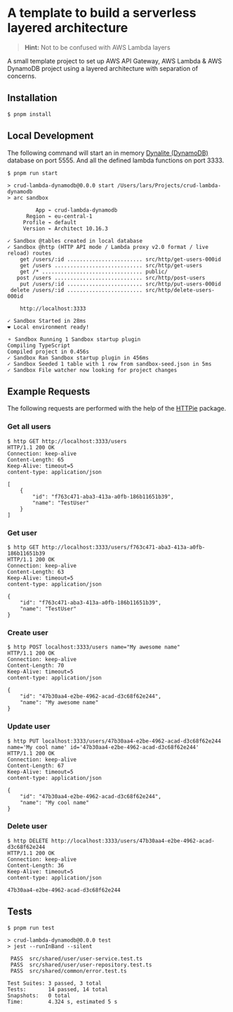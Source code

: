 # A template to build a serverless layered architecture
> **Hint:** Not to be confused with AWS Lambda layers

A small template project to set up AWS API Gateway, AWS Lambda & AWS DynamoDB project using a layered architecture with separation of concerns.

## Installation
```shell
$ pnpm install
```

## Local Development
The following command will start an in memory [Dynalite (DynamoDB)](https://github.com/architect/dynalite) database on port 5555. And all the defined lambda functions on port 3333.
```shell
$ pnpm run start

> crud-lambda-dynamodb@0.0.0 start /Users/lars/Projects/crud-lambda-dynamodb
> arc sandbox

         App ⌁ crud-lambda-dynamodb
      Region ⌁ eu-central-1
     Profile ⌁ default
     Version ⌁ Architect 10.16.3

✓ Sandbox @tables created in local database
✓ Sandbox @http (HTTP API mode / Lambda proxy v2.0 format / live reload) routes
    get /users/:id ........................ src/http/get-users-000id
    get /users ............................ src/http/get-users
    get /* ................................ public/
   post /users ............................ src/http/post-users
    put /users/:id ........................ src/http/put-users-000id
 delete /users/:id ........................ src/http/delete-users-000id

    http://localhost:3333

✓ Sandbox Started in 28ms
❤︎ Local environment ready!

⚬ Sandbox Running 1 Sandbox startup plugin
Compiling TypeScript
Compiled project in 0.456s
✓ Sandbox Ran Sandbox startup plugin in 456ms
✓ Sandbox Seeded 1 table with 1 row from sandbox-seed.json in 5ms
✓ Sandbox File watcher now looking for project changes
```

## Example Requests
The following requests are performed with the help of the [HTTPie](https://httpie.io/) package.
### Get all users
```shell
$ http GET http://localhost:3333/users
HTTP/1.1 200 OK
Connection: keep-alive
Content-Length: 65
Keep-Alive: timeout=5
content-type: application/json

[
    {
        "id": "f763c471-aba3-413a-a0fb-186b11651b39",
        "name": "TestUser"
    }
]
```
### Get user
```shell
$ http GET http://localhost:3333/users/f763c471-aba3-413a-a0fb-186b11651b39
HTTP/1.1 200 OK
Connection: keep-alive
Content-Length: 63
Keep-Alive: timeout=5
content-type: application/json

{
    "id": "f763c471-aba3-413a-a0fb-186b11651b39",
    "name": "TestUser"
}
```

### Create user
```shell
$ http POST localhost:3333/users name="My awesome name"
HTTP/1.1 200 OK
Connection: keep-alive
Content-Length: 70
Keep-Alive: timeout=5
content-type: application/json

{
    "id": "47b30aa4-e2be-4962-acad-d3c68f62e244",
    "name": "My awesome name"
}
```

### Update user
```shell
$ http PUT localhost:3333/users/47b30aa4-e2be-4962-acad-d3c68f62e244 name='My cool name' id='47b30aa4-e2be-4962-acad-d3c68f62e244'
HTTP/1.1 200 OK
Connection: keep-alive
Content-Length: 67
Keep-Alive: timeout=5
content-type: application/json

{
    "id": "47b30aa4-e2be-4962-acad-d3c68f62e244",
    "name": "My cool name"
}

```

### Delete user
```shell
$ http DELETE http://localhost:3333/users/47b30aa4-e2be-4962-acad-d3c68f62e244
HTTP/1.1 200 OK
Connection: keep-alive
Content-Length: 36
Keep-Alive: timeout=5
content-type: application/json

47b30aa4-e2be-4962-acad-d3c68f62e244
```

## Tests
```shell
$ pnpm run test

> crud-lambda-dynamodb@0.0.0 test
> jest --runInBand --silent

 PASS  src/shared/user/user-service.test.ts
 PASS  src/shared/user/user-repository.test.ts
 PASS  src/shared/common/error.test.ts

Test Suites: 3 passed, 3 total
Tests:       14 passed, 14 total
Snapshots:   0 total
Time:        4.324 s, estimated 5 s
```
